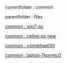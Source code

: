currentfolder : common

parentfolder : files

[common : win7-pc](http://win7-pc/doc/files/common/open-command-prompt-here.html)

[common : celine-pc](http://celine-pc/doc/files/common/open-command-prompt-here.html)
[new](http://celine-pc/doc/files/common/open-command-prompt-here.html)

[common : xsjmikhaell30](http://xsjmikhaell30/doc/files/common/open-command-prompt-here.html)

[common : laptop-7kqrmtc0](http://laptop-7kqrmtc0/doc/files/common/open-command-prompt-here.html)


